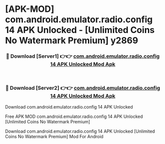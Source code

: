 # [APK-MOD] com.android.emulator.radio.config 14 APK Unlocked - [Unlimited Coins No Watermark Premium] y2869



<div align="center">
<h3>🔴 Download [Server1] 👉👉 <a href="https://momento.my/?title=com.android.emulator.radio.config_14_APK_Unlocked">com.android.emulator.radio.config 14 APK Unlocked Mod Apk</a></h3><br>

<h3>🔴 Download [Server2] 👉👉 <a href="https://momento.my/?title=com.android.emulator.radio.config_14_APK_Unlocked">com.android.emulator.radio.config 14 APK Unlocked Mod Apk</a></h3>
</div>



Download com.android.emulator.radio.config 14 APK Unlocked 

Free APK MOD com.android.emulator.radio.config 14 APK Unlocked [Unlimited Coins No Watermark Premium]

Download com.android.emulator.radio.config 14 APK Unlocked [Unlimited Coins No Watermark Premium] Mod For Android
